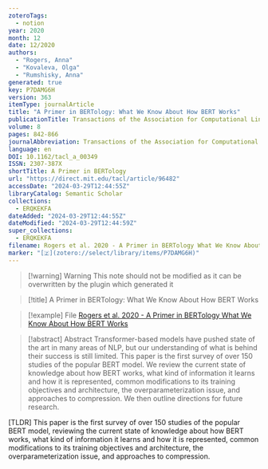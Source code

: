 ```yaml
---
zoteroTags:
  - notion
year: 2020
month: 12
date: 12/2020
authors:
  - "Rogers, Anna"
  - "Kovaleva, Olga"
  - "Rumshisky, Anna"
generated: true
key: P7DAMG6H
version: 363
itemType: journalArticle
title: "A Primer in BERTology: What We Know About How BERT Works"
publicationTitle: Transactions of the Association for Computational Linguistics
volume: 8
pages: 842-866
journalAbbreviation: Transactions of the Association for Computational Linguistics
language: en
DOI: 10.1162/tacl_a_00349
ISSN: 2307-387X
shortTitle: A Primer in BERTology
url: "https://direct.mit.edu/tacl/article/96482"
accessDate: "2024-03-29T12:44:55Z"
libraryCatalog: Semantic Scholar
collections:
  - ERQKEKFA
dateAdded: "2024-03-29T12:44:55Z"
dateModified: "2024-03-29T12:44:59Z"
super_collections:
  - ERQKEKFA
filename: Rogers et al. 2020 - A Primer in BERTology What We Know About How BERT Works
marker: "[🇿](zotero://select/library/items/P7DAMG6H)"
---
```


>[!warning] Warning
> This note should not be modified as it can be overwritten by the plugin which generated it

> [!title] A Primer in BERTology: What We Know About How BERT Works

> [!example] File
> [Rogers et al. 2020 - A Primer in BERTology What We Know About How BERT Works](Rogers%20et%20al.%202020%20-%20A%20Primer%20in%20BERTology%20What%20We%20Know%20About%20How%20BERT%20Works.pdf)

> [!abstract] Abstract
> Transformer-based models have pushed state of the art in many areas of NLP, but our understanding of what is behind their success is still limited. This paper is the first survey of over 150 studies of the popular BERT model. We review the current state of knowledge about how BERT works, what kind of information it learns and how it is represented, common modifications to its training objectives and architecture, the overparameterization issue, and approaches to compression. We then outline directions for future research.

[TLDR] This paper is the first survey of over 150 studies of the popular BERT model, reviewing the current state of knowledge about how BERT works, what kind of information it learns and how it is represented, common modifications to its training objectives and architecture, the overparameterization issue, and approaches to compression.

